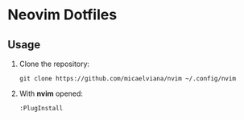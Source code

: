 # Neovim Dotfiles

## Usage

1. Clone the repository:

   ```git clone https://github.com/micaelviana/nvim ~/.config/nvim```

2. With **nvim** opened:

   ```:PlugInstall```
